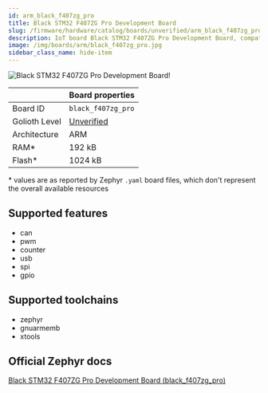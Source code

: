 ```yaml
---
id: arm_black_f407zg_pro
title: Black STM32 F407ZG Pro Development Board
slug: /firmware/hardware/catalog/boards/unverified/arm_black_f407zg_pro
description: IoT board Black STM32 F407ZG Pro Development Board, compatible with Golioth at unverified level.
image: /img/boards/arm/black_f407zg_pro.jpg
sidebar_class_name: hide-item
---
```


[//]: # (This is an auto-generated file, do not edit! Changes to it will be lost upon re-generation)

![Black STM32 F407ZG Pro Development Board!](/img/boards/arm/black_f407zg_pro.jpg "Black STM32 F407ZG Pro Development Board")

|                | Board properties     |
| -------------  | -------------------- |
| Board ID       | `black_f407zg_pro` |
| Golioth Level  | [Unverified](/firmware/hardware#unverified-boards) |
| Architecture   | ARM |
| RAM*           | 192 kB |
| Flash*         | 1024 kB |

\* values are as reported by Zephyr `.yaml` board files, which don't represent the overall available resources



## Supported features

* can
* pwm
* counter
* usb
* spi
* gpio

## Supported toolchains

* zephyr
* gnuarmemb
* xtools

## Official Zephyr docs

[Black STM32 F407ZG Pro Development Board (black_f407zg_pro)](https://docs.zephyrproject.org/3.6.0/boards/arm/black_f407zg_pro/doc/index.html)

